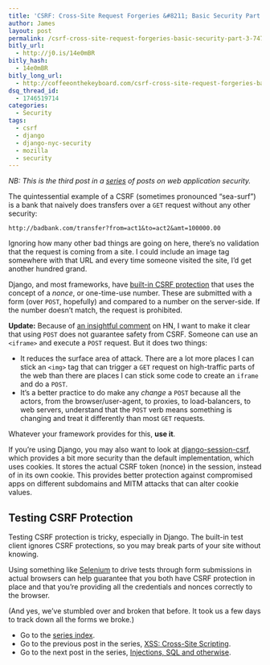 ```yaml
---
title: 'CSRF: Cross-Site Request Forgeries &#8211; Basic Security Part 3'
author: James
layout: post
permalink: /csrf-cross-site-request-forgeries-basic-security-part-3-747/
bitly_url:
  - http://j0.is/14e0mBR
bitly_hash:
  - 14e0mBR
bitly_long_url:
  - http://coffeeonthekeyboard.com/csrf-cross-site-request-forgeries-basic-security-part-3-747/
dsq_thread_id:
  - 1746519714
categories:
  - Security
tags:
  - csrf
  - django
  - django-nyc-security
  - mozilla
  - security
---
```

*NB: This is the third post in a [series][1] of posts on web application security.*

The quintessential example of a CSRF (sometimes pronounced &#8220;sea-surf&#8221;) is a bank that naively does transfers over a `GET` request without any other security:

    http://badbank.com/transfer?from=act1&to=act2&amt=100000.00
    

Ignoring how many other bad things are going on here, there&#8217;s no validation that the request is coming from a site. I could include an image tag somewhere with that URL and every time someone visited the site, I&#8217;d get another hundred grand.

Django, and most frameworks, have [built-in CSRF protection][2] that uses the concept of a *nonce*, or one-time-use number. These are submitted with a form (over `POST`, hopefully) and compared to a number on the server-side. If the number doesn&#8217;t match, the request is prohibited.

**Update:** Because of [an insightful comment][3] on HN, I want to make it clear that using `POST` does not guarantee safety from CSRF. Someone can use an `<iframe>` and execute a `POST` request. But it does two things:

  * It reduces the surface area of attack. There are a lot more places I can stick an `<img>` tag that can trigger a `GET` request on high-traffic parts of the web than there are places I can stick some code to create an `iframe` and do a `POST`.
  * It&#8217;s a better practice to do make any *change* a `POST` because all the actors, from the browser/user-agent, to proxies, to load-balancers, to web servers, understand that the `POST` verb means something is changing and treat it differently than most `GET` requests.

Whatever your framework provides for this, **use it**.

If you&#8217;re using Django, you may also want to look at [django-session-csrf][4], which provides a bit more security than the default implementation, which uses cookies. It stores the actual CSRF token (nonce) in the session, instead of in its own cookie. This provides better protection against compromised apps on different subdomains and MITM attacks that can alter cookie values.

## Testing CSRF Protection

Testing CSRF protection is tricky, especially in Django. The built-in test client ignores CSRF protections, so you may break parts of your site without knowing.

Using something like [Selenium][5] to drive tests through form submissions in actual browsers can help guarantee that you both have CSRF protection in place and that you&#8217;re providing all the credentials and nonces correctly to the browser.

(And yes, we&#8217;ve stumbled over and broken that before. It took us a few days to track down all the forms we broke.)

  * Go to the [series index][6].
  * Go to the previous post in the series, [XSS: Cross-Site Scripting][7].
  * Go to the next post in the series, [Injections, SQL and otherwise][8].

 [1]: http://coffeeonthekeyboard.com/best-basic-security-practices-especially-with-django-697/
 [2]: https://docs.djangoproject.com/en/dev/ref/contrib/csrf/
 [3]: http://news.ycombinator.com/item?id=4266244
 [4]: https://github.com/mozilla/django-session-csrf
 [5]: http://seleniumhq.org/
 [6]: http://coffeeonthekeyboard.com/best-basic-security-practices-especially-with-django-697/ "Best Basic Security Practices (Especially with Django)"
 [7]: http://coffeeonthekeyboard.com/xss-cross-site-scripting-basic-security-part-2-711/ "XSS: Cross-Site Scripting – Basic Security Part 2"
 [8]: http://coffeeonthekeyboard.com/injections-sql-and-otherwise-basic-security-part-4-755/ "Injections, SQL and otherwise – Basic Security Part 4"